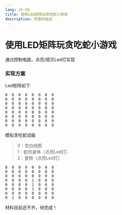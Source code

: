```yaml
---
lang: zh-CN  
title: 使用LED矩阵玩贪吃蛇小游戏         
description: 页面的描述
---
```


# 使用LED矩阵玩贪吃蛇小游戏

通过控制电路，点亮/熄灭Led灯实现

### 实现方案

Led矩阵如下

```text
0  0  0  0  0  0  0  0  
0  0  0  0  0  0  0  0  
0  0  0  0  0  0  0  0  
0  0  0  0  0  0  0  0  
0  0  0  0  0  0  0  0  
0  0  0  0  0  0  0  0  
0  0  0  0  0  0  0  0  
0  0  0  0  0  0  0  0  
```

模拟贪吃蛇动画

> 0：空白地图  
> 1：蛇的身体（点亮Led灯）  
> 2：食物（点亮Led灯）

```text
0  0  0  0  0  0  0  0  
0  0  0  0  0  0  0  0  
0  0  0  0  0  0  0  0  
0  0  0  0  1  0  0  0  
0  0  0  0  1  0  0  0  
0  0  0  0  1  0  0  0  
0  0  0  0  0  0  0  0  
0  2  0  0  0  0  0  0  
```

材料目前还不齐，待完成！

<Comment></Comment>
